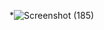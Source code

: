 *![Screenshot (185)](https://user-images.githubusercontent.com/99093515/153268157-b8a3db04-d362-41de-aa41-a0db6cfd842d.png)